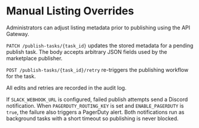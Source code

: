 # Manual Listing Overrides

Administrators can adjust listing metadata prior to publishing using the API Gateway.

`PATCH /publish-tasks/{task_id}` updates the stored metadata for a pending publish task. The body accepts arbitrary JSON fields used by the marketplace publisher.

`POST /publish-tasks/{task_id}/retry` re-triggers the publishing workflow for the task.

All edits and retries are recorded in the audit log.

If `SLACK_WEBHOOK_URL` is configured, failed publish attempts send a Discord notification.
When `PAGERDUTY_ROUTING_KEY` is set and `ENABLE_PAGERDUTY` is `true`, the failure also triggers a PagerDuty alert.
Both notifications run as background tasks with a short timeout so publishing is never blocked.
